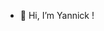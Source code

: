 - 👋 Hi, I’m Yannick !

<!---![Yannick Le Cam (5)](https://github.com/YannickLeCam/YannickLeCam/assets/149806445/0d69b848-1fa7-420a-bde7-ea3d45bececf)
👀 I’m interested in sports and computer science.
🌱 I’m currently learning Symfony.
💞️ I’m looking to collaborate on exciting projects.
📫 You can reach me at yannick.lecam1@gmail.com.
⚡ Fun fact: If you can't find the problem, it might be because you are the problem.![Yannick Le Cam (5)](https://github.com/YannickLeCam/YannickLeCam/assets/149806445/dbf7e202-a3bd-4f78-a595-547adf9458ba)




YannickLeCam/YannickLeCam is a ✨ special ✨ repository because its `README.md` (this file) appears on your GitHub profile.
You can click the Preview link to take a look at your changes.
--->
